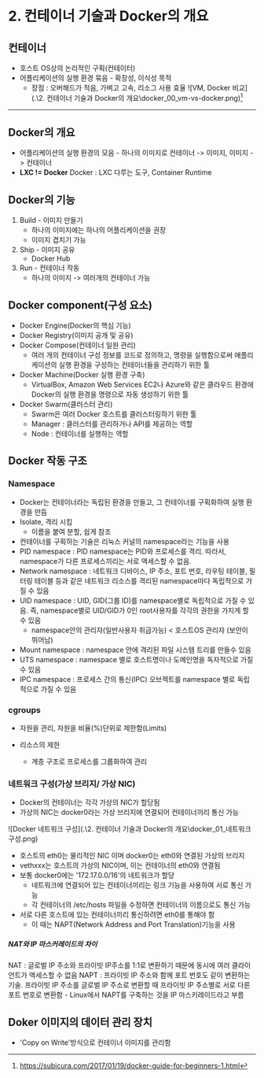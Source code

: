 # 2. 컨테이너 기술과 Docker의 개요

## 컨테이너
* 호스트 OS상의 논리적인 구획(컨테이터)
* 어플리케이션의 실행 환경 묶음 - 확장성, 이식성 목적
	- 장점 : 오버해드가 적음, 가벼고 고속, 리소그 사용 효율
![VM, Docker 비교](.\2. 컨테이너 기술과 Docker의 개요\docker_00_vm-vs-docker.png)[^VM, Docker 비교]

---
[^VM, Docker 비교]:https://subicura.com/2017/01/19/docker-guide-for-beginners-1.html

## Docker의 개요
* 어플리케이션의 실행 환경의 모음 - 하나의 이미지로
컨테이너 -> 이미지, 이미지 -> 컨테이너
* __LXC != Docker__
Docker : LXC 다루는 도구, Container Runtime

## Docker의 기능
1. Build - 이미지 만들기
	* 하나의 이미지에는 하나의 어플리케이션을 권장
	* 이미지 겹치기 가능
2. Ship - 이미지 공유
	* Docker Hub
3. Run - 컨테이너 작동
	* 하나의 이미지 -> 여러개의 컨테이너 가능
	
## Docker component(구성 요소)
* Docker Engine(Docker의 핵심 기능)
* Docker Registry(이미지 공개 및 공유)
* Docker Compose(컨테이너 일원 관리)
	- 여러 개의 컨테이너 구성 정보를 코드로 정의하고, 명령을 실행함으로써 애플리케이션의 실행 환경을 구성하는 컨테이너들을 관리하기 위한 툴
* Docker Machine(Docker 실행 환경 구축)
	- VirtualBox, Amazon Web Services EC2나 Azure와 같은 클라우드 환경에 Docker의 실행 환경을 명령으로 자동 생성하기 위한 툴
* Docker Swarm(클러스터 관리)
	- Swarm은 여러 Docker 호스트를 클러스터링하기 위한 툴
	- Manager : 클러스터를 관리하거나 API를 제공하는 역할
	- Node : 컨테이너를 실행하는 역할

## Docker 작동 구조

### Namespace
* Docker는 컨테이너라는 독립된 환경을 만들고, 그 컨테이너를 구획화하여 실행 환경을 만듬
* Isolate, 격리 시킴
    - 이름을 붙여 분할, 쉽게 참조
* 컨테이너를 구획하는 기술은 리눅스 커널의 namespace라는 기능을 사용
* PID namespace : PID namespace는 PID와 프로세스를 격리. 따라서, namespace가 다른 프로세스끼리는 서로 액세스할 수 없음.
* Network namespace : 네트워크 디바이스, IP 주소, 포트 번호, 라우팅 테이블, 필터링 테이블 등과 같은 네트워크 리소스를 격리된 namespace마다 독립적으로 가질 수 있음
* UID namespace : UID, GID(그룹 ID)를 namespace별로 독립적으로 가질 수 있음. 즉, namespace별로 UID/GID가 0인 root사용자를 각각의 권한을 가지게 할 수 있음
	- namespace안의 관리자(일반사용자 취급가능) < 호스트OS 관리자 (보안이 뛰어남)
* Mount namespace : namespace 안에 격리된 파일 시스템 트리를 만들수 있음
* UTS namespace : namespace 별로 호스트명이나 도메인명을 독자적으로 가질 수 있음
* IPC namespace : 프로세스 간의 통신(IPC) 오브젝트를 namespace 별로 독립적으로 가질 수 있음

### cgroups
* 자원을 관리, 자원을 비율(%)단위로 제한함(Limits)
	
* 리소스의 제한
	- 계층 구조로 프로세스를 그룹화하여 관리

### 네트워크 구성(가상 브리지/ 가상 NIC)
* Docker의 컨테이너는 각각 가상의 NIC가 할당됨
* 가상의 NIC는 docker0라는 가상 브리지에 연결되어 컨테이너끼리 통신 가능

![Docker 네트워크 구성](.\2. 컨테이너 기술과 Docker의 개요\docker_01_네트워크구성.png)	
* 호스트의 eth0는 물리적인 NIC 이며 docker0는 eth0와 연결된 가상의 브리지
* vethxxx는 호스트의 가상의 NIC이며, 이는 컨테이너의 eth0와 연결됨
* 보통 docker0에는 '172.17.0.0/16'의 네트워크가 할당
    - 네트워크에 연결되어 있는 컨테이너끼리는 링크 기능을 사용하여 서로 통신 가능
    - 각 컨테이너의 /etc/hosts 파일을 수정하면 컨테이너의 이름으로도 통신 가능
* 서로 다른 호스트에 있는 컨테이너끼리 통신하려면 eth0를 통해야 함
	- 이 때는 NAPT(Network Address and Port Translation)기능을 사용 

##### NAT와 IP 마스커레이드의 차이
NAT : 글로벌 IP 주소와 프라이빗 IP주소를 1:1로 변환하기 때문에 동시에 여러 클라이언트가 액세스할 수 없음
NAPT : 프라이빗 IP 주소와 함께 포트 번호도 같이 변환하는 기술. 프라이빗 IP 주소를 글로벌 IP 주소로 변환할 때 프라이빗 IP 주소별로 서로 다른 포트 번호로 변환함
	- Linux에서 NAPT를 구축하는 것을 IP 마스키레이드라고 부름
	
## Doker 이미지의 데이터 관리 장치 
* 'Copy on Write'방식으로 컨테이너 이미지를 관리함